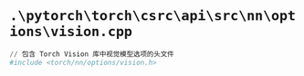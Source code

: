 # `.\pytorch\torch\csrc\api\src\nn\options\vision.cpp`

```py
// 包含 Torch Vision 库中视觉模型选项的头文件
#include <torch/nn/options/vision.h>
```